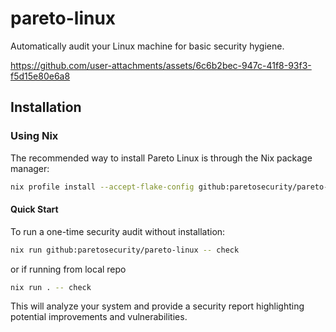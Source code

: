 # pareto-linux
Automatically audit your Linux machine for basic security hygiene.

https://github.com/user-attachments/assets/6c6b2bec-947c-41f8-93f3-f5d15e80e6a8


## Installation

### Using Nix

The recommended way to install Pareto Linux is through the Nix package manager:

```bash
nix profile install --accept-flake-config github:paretosecurity/pareto-linux
```

#### Quick Start

To run a one-time security audit without installation:

```bash
nix run github:paretosecurity/pareto-linux -- check
```

or if running from local repo

```bash
nix run . -- check
```

This will analyze your system and provide a security report highlighting potential improvements and vulnerabilities.